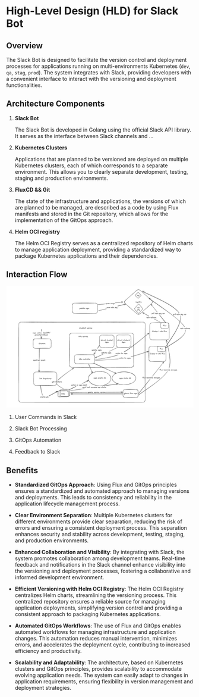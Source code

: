 # High-Level Design (HLD) for Slack Bot

## Overview

The Slack Bot is designed to facilitate the version control and deployment processes for applications running on multi-environments Kubernetes (`dev`, `qa`, `stag`, `prod`). The system integrates with Slack, providing developers with a convenient interface to interact with the versioning and deployment functionalities.

## Architecture Components

1. **Slack Bot**

   The Slack Bot is developed in Golang using the official Slack API library. It serves as the interface between Slack channels and ...

2. **Kubernetes Clusters**

   Applications that are planned to be versioned are deployed on multiple Kubernetes clusters, each of which corresponds to a separate environment. This allows you to clearly separate development, testing, staging and production environments.

3. **FluxCD && Git**

   The state of the infrastructure and applications, the versions of which are planned to be managed, are described as a code by using Flux manifests and stored in the Git repository, which allows for the implementation of the GitOps approach.

4. **Helm OCI registry**

   The Helm OCI Registry serves as a centralized repository of Helm charts to manage application deployment, providing a standardized way to package Kubernetes applications and their dependencies.

## Interaction Flow

![General schema](./assets/general_shema.png)

1. User Commands in Slack

2. Slack Bot Processing

3. GitOps Automation

4. Feedback to Slack

## Benefits

- **Standardized GitOps Approach**: Using Flux and GitOps principles ensures a standardized and automated approach to managing versions and deployments. This leads to consistency and reliability in the application lifecycle management process.

- **Clear Environment Separation**: Multiple Kubernetes clusters for different environments provide clear separation, reducing the risk of errors and ensuring a consistent deployment process. This separation enhances security and stability across development, testing, staging, and production environments.

- **Enhanced Collaboration and Visibility**: By integrating with Slack, the system promotes collaboration among development teams. Real-time feedback and notifications in the Slack channel enhance visibility into the versioning and deployment processes, fostering a collaborative and informed development environment.

- **Efficient Versioning with Helm OCI Registry**: The Helm OCI Registry centralizes Helm charts, streamlining the versioning process. This centralized repository ensures a reliable source for managing application deployments, simplifying version control and providing a consistent approach to packaging Kubernetes applications.

- **Automated GitOps Workflows**: The use of Flux and GitOps enables automated workflows for managing infrastructure and application changes. This automation reduces manual intervention, minimizes errors, and accelerates the deployment cycle, contributing to increased efficiency and productivity.

- **Scalability and Adaptability**: The architecture, based on Kubernetes clusters and GitOps principles, provides scalability to accommodate evolving application needs. The system can easily adapt to changes in application requirements, ensuring flexibility in version management and deployment strategies.

